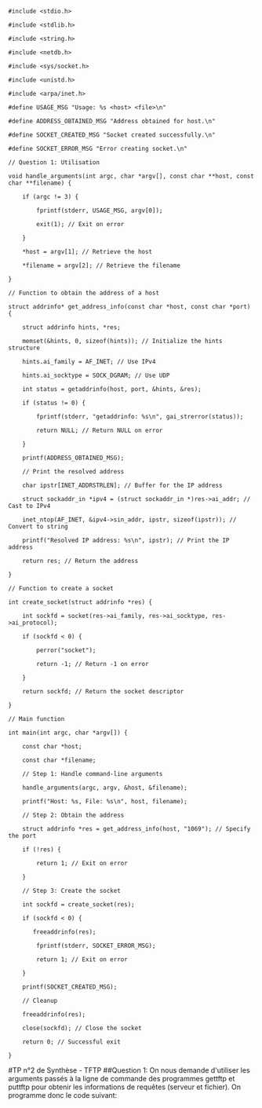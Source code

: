 `#include <stdio.h>`

`#include <stdlib.h>`

`#include <string.h>`

`#include <netdb.h>`

`#include <sys/socket.h>`

`#include <unistd.h>`

`#include <arpa/inet.h>` 


`#define USAGE_MSG "Usage: %s <host> <file>\n"`

`#define ADDRESS_OBTAINED_MSG "Address obtained for host.\n"`

`#define SOCKET_CREATED_MSG "Socket created successfully.\n"`

`#define SOCKET_ERROR_MSG "Error creating socket.\n"`


`// Question 1: Utilisation`

`void handle_arguments(int argc, char *argv[], const char **host, const char **filename) {`

`    if (argc != 3) {`

`        fprintf(stderr, USAGE_MSG, argv[0]);`

`        exit(1); // Exit on error`

`    }`

`    *host = argv[1]; // Retrieve the host`

`    *filename = argv[2]; // Retrieve the filename`

`}`

`// Function to obtain the address of a host`

`struct addrinfo* get_address_info(const char *host, const char *port) {`

`    struct addrinfo hints, *res;`

`    memset(&hints, 0, sizeof(hints)); // Initialize the hints structure`

`    hints.ai_family = AF_INET; // Use IPv4`

`    hints.ai_socktype = SOCK_DGRAM; // Use UDP`

`    int status = getaddrinfo(host, port, &hints, &res);`

`    if (status != 0) {`

`        fprintf(stderr, "getaddrinfo: %s\n", gai_strerror(status));`

`        return NULL; // Return NULL on error`

`    }`

`    printf(ADDRESS_OBTAINED_MSG);`

`    // Print the resolved address`

`    char ipstr[INET_ADDRSTRLEN]; // Buffer for the IP address`

`    struct sockaddr_in *ipv4 = (struct sockaddr_in *)res->ai_addr; // Cast to IPv4`

`    inet_ntop(AF_INET, &ipv4->sin_addr, ipstr, sizeof(ipstr)); // Convert to string`

`    printf("Resolved IP address: %s\n", ipstr); // Print the IP address`

`    return res; // Return the address`

`}`

`// Function to create a socket`

`int create_socket(struct addrinfo *res) {`

`    int sockfd = socket(res->ai_family, res->ai_socktype, res->ai_protocol);`

`    if (sockfd < 0) {`

`        perror("socket");`

`        return -1; // Return -1 on error`

`    }`

`    return sockfd; // Return the socket descriptor`

`}`

`// Main function`

`int main(int argc, char *argv[]) {`

`    const char *host;`

`    const char *filename;`


`    // Step 1: Handle command-line arguments`

`    handle_arguments(argc, argv, &host, &filename);`

`    printf("Host: %s, File: %s\n", host, filename);`

    
`    // Step 2: Obtain the address`

`    struct addrinfo *res = get_address_info(host, "1069"); // Specify the port`

`    if (!res) {`

`        return 1; // Exit on error`

`    }`


`    // Step 3: Create the socket`

`    int sockfd = create_socket(res);`

`    if (sockfd < 0) {`

`        freeaddrinfo(res); `

`        fprintf(stderr, SOCKET_ERROR_MSG);`

`        return 1; // Exit on error`

`    }`

`    printf(SOCKET_CREATED_MSG);`

`    // Cleanup`

`    freeaddrinfo(res);`

`    close(sockfd); // Close the socket`

`    return 0; // Successful exit`

`}`

#TP n°2 de Synthèse - TFTP
##Question 1:
On nous demande d'utiliser les arguments passés à la ligne de commande des programmes gettftp et
puttftp pour obtenir les informations de requêtes (serveur et fichier). On programme donc le code suivant:


